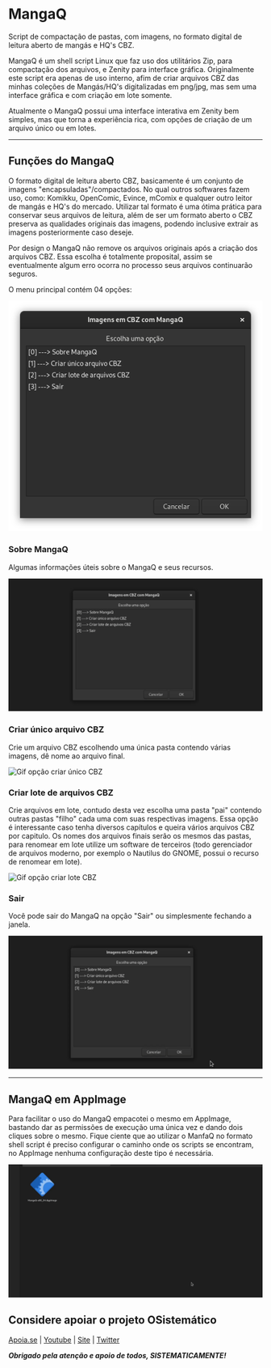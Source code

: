 # MangaQ
Script de compactação de pastas, com imagens, no formato digital de leitura aberto de mangás e HQ's CBZ.


MangaQ é um shell script Linux que faz uso dos utilitários Zip, para compactação dos arquivos, e Zenity para interface gráfica.
Originalmente este script era apenas de uso interno, afim de criar arquivos CBZ das minhas coleções de Mangás/HQ's digitalizadas em png/jpg, mas sem uma interface gráfica e com criação em lote somente.

Atualmente o MangaQ possui uma interface interativa em Zenity bem simples, mas que torna a experiência rica, com opções de criação de um arquivo único ou em lotes.

***

## Funções do MangaQ
O formato digital de leitura aberto CBZ, basicamente é um conjunto de imagens "encapsuladas"/compactados. No qual outros softwares fazem uso, como: Komikku, OpenComic, Evince, mComix e qualquer outro leitor de mangás e HQ's do mercado. Utilizar tal formato é uma ótima prática para conservar seus arquivos de leitura, além de ser um formato aberto o CBZ preserva as qualidades originais das imagens, podendo inclusive extrair as imagens posteriormente caso deseje.

Por design o MangaQ não remove os arquivos originais após a criação dos arquivos CBZ. Essa escolha é totalmente proposital, assim se eventualmente algum erro ocorra no processo seus arquivos continuarão seguros.

O menu principal contém 04 opções:

![Imagem do menu principal](https://github.com/henriquead7/MangaQ/blob/main/mangaq_imagens/IMG_01.png)

### Sobre MangaQ
Algumas informações úteis sobre o MangaQ e seus recursos.

![Gif opção sobre](https://github.com/henriquead7/MangaQ/blob/main/mangaq_imagens/VID_00.gif)

### Criar único arquivo CBZ
Crie um arquivo CBZ escolhendo uma única pasta contendo várias imagens, dê nome ao arquivo final.

![Gif opção criar único CBZ](https://github.com/henriquead7/MangaQ/blob/main/mangaq_imagens/VID_01.gif)

### Criar lote de arquivos CBZ
Crie arquivos em lote, contudo desta vez escolha uma pasta "pai" contendo outras pastas "filho" cada uma com suas respectivas imagens. Essa opção é interessante caso tenha diversos capítulos e queira vários arquivos CBZ por capitulo. Os nomes dos arquivos finais serão os mesmos das pastas, para renomear em lote utilize um software de terceiros (todo gerenciador de arquivos moderno, por exemplo o Nautilus do GNOME, possui o recurso de renomear em lote).

![Gif opção criar lote CBZ](https://github.com/henriquead7/MangaQ/blob/main/mangaq_imagens/VID_02.gif)

### Sair
Você pode sair do MangaQ na opção "Sair" ou simplesmente fechando a janela.

![Gif opção sair](https://github.com/henriquead7/MangaQ/blob/main/mangaq_imagens/VID_03.gif)

***

## MangaQ em AppImage
Para facilitar o uso do MangaQ empacotei o mesmo em AppImage, bastando dar as permissões de execução uma única vez e dando dois cliques sobre o mesmo. Fique ciente que ao utilizar o ManfaQ no formato shell script é preciso configurar o caminho onde os scripts se encontram, no AppImage nenhuma configuração deste tipo é necessária.

![Gif como executar appimage](https://github.com/henriquead7/MangaQ/blob/main/mangaq_imagens/VID_04.gif)

## Considere apoiar o projeto OSistemático

[Apoia.se](https://apoia.se/osistematico) |
[Youtube](https://www.youtube.com/OSistematico) |
[Site](http://www.osistematico.com.br/) |
[Twitter](https://twitter.com/henriquead7)

***Obrigado pela atenção e apoio de todos, SISTEMATICAMENTE!***
